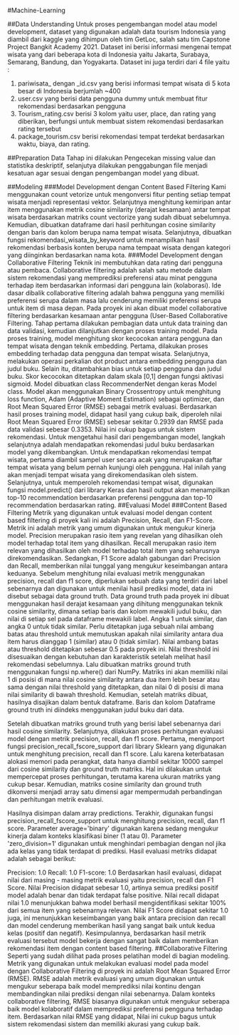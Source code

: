 #Machine-Learning

##Data Understanding
  Untuk proses pengembangan model atau model development, dataset yang digunakan adalah data tourism Indonesia yang diambil dari kaggle yang dihimpun oleh tim GetLoc, salah satu tim Capstone Project Bangkit Academy 2021. Dataset ini berisi informasi mengenai tempat wisata yang dari beberapa kota di Indonesia yaitu Jakarta, Surabaya, Semarang, Bandung, dan Yogyakarta. Dataset ini juga terdiri dari 4 file yaitu :
1. pariwisata_ dengan _id.csv yang berisi informasi tempat wisata di 5 kota besar di Indonesia berjumlah ~400
2. user.csv yang berisi data pengguna dummy untuk membuat fitur rekomendasi berdasarkan pengguna
3. Tourism_rating.csv berisi 3 kolom yaitu user, place, dan rating yang diberikan, berfungsi untuk membuat sistem rekomendasi berdasarkan rating tersebut
4. package_tourism.csv berisi rekomendasi tempat terdekat berdasarkan waktu, biaya, dan rating.

##Preparation Data
  Tahap ini dilakukan Pengecekan missing value dan statistika deskriptif, selanjutya dilakukan penggabungan file menjadi kesatuan agar sesuai dengan pengembangan model yang dibuat. 
  
##Modeling 
###Model Development dengan Content Based Filtering
  Kami menggunakan count vetorize untuk mengonversi fitur penting setiap tempat wisata menjadi representasi vektor. Selanjutnya menghitung kemiripan antar item menggunakan metrik cosine similarity (derajat kesamaan) antar tempat wisata berdasarkan matriks count vectorize yang sudah dibuat sebelumnya.  Kemudian, dibuatkan dataframe dari hasil perhitungan cosine similarity dengan baris dan kolom berupa nama tempat wisata. Selanjutnya, dibuatkan fungsi  rekomendasi_wisata_by_keyword untuk menampilkan hasil rekomendasi berbasis konten berupa nama tempaat wisata dengan kategori yang diinginkan berdasarkan nama kota.
###Model Development dengan Collaborative Filtering
  Teknik ini membutuhkan data rating dari pengguna atau pembaca. Collaborative filtering adalah salah satu metode dalam sistem rekomendasi yang memprediksi preferensi atau minat pengguna terhadap item berdasarkan informasi dari pengguna lain (kolaborasi). Ide dasar dibalik collaborative filtering adalah bahwa pengguna yang memiliki preferensi serupa dalam masa lalu cenderung memiliki preferensi serupa untuk item di masa depan. Pada proyek ini akan dibuat model collaborative filtering berdasarkan kesamaan antar pengguna (User-Based Collaborative Filtering.
  Tahap pertama dilakukan pembagian data untuk data training dan data validasi, kemudian dilanjutkan dengan proses training model. Pada proses training, model menghitung skor kecocokan antara pengguna dan tempat wisata dengan teknik embedding. Pertama, dilakukan proses embedding terhadap data pengguna dan tempat wisata. Selanjutnya, melakukan operasi perkalian dot product antara embedding pengguna dan judul buku. Selain itu, ditambahkan bias untuk setiap pengguna dan judul buku. Skor kecocokan ditetapkan dalam skala [0,1] dengan fungsi aktivasi sigmoid. Model dibuatkan class RecommenderNet dengan keras Model class. Model akan menggunakan Binary Crossentropy untuk menghitung loss function, Adam (Adaptive Moment Estimation) sebagai optimizer, dan Root Mean Squared Error (RMSE) sebagai metrik evaluasi.
  Berdasarkan hasil proses training model, didapat hasil yang cukup baik, diperoleh nilai Root Mean Squared Error (RMSE) sebesar sekitar 0.2939 dan RMSE pada data validasi sebesar 0.3353. Nilai ini cukup bagus untuk sistem rekomendasi. Untuk mengetahui hasil dari pengembangan model, langkah selanjutnya adalah mendapatkan rekomendasi judul buku berdasarkan model yang dikembangkan.
  Untuk mendapatkan rekomendasi tempat wisata, pertama diambil sampel user secara acak yang merupakan daftar tempat wisata yang belum pernah kunjungi oleh pengguna. Hal inilah yang akan menjadi tempat wisata yang direkomendasikan oleh sistem. Selanjutnya, untuk memperoleh rekomendasi tempat wisat, digunakan fungsi model.predict() dari library Keras dan hasil output akan menampilkan top-10 recommendation berdasarkan preferensi pengguna dan top-10 recommendation berdasarkan rating. 
##Evaluasi Model
###Content Based Filtering
  Metrik yang digunakan untuk evaluasi model dengan content based filtering di proyek kali ini adalah Precision, Recall, dan F1-Score. Metrik ini adalah metrik yang umum digunakan untuk mengukur kinerja model. Precision merupakan rasio item yang revelan yang dihasilkan oleh model terhadap total item yang dihasilkan. Recall merupakan rasio item relevan yang dihasilkan oleh model terhadap total item yang seharusnya direkomendasikan. Sedangkan, F1 Score adalah gabungan dari Precision dan Recall, memberikan nilai tunggal yang mengukur keseimbangan antara keduanya. Sebelum menghitung nilai evaluasi metrik menggunakan precision, recall dan f1 score, diperlukan sebuah data yang terdiri dari label sebenarnya dan digunakan untuk menilai hasil prediksi model, data ini disebut sebagai data ground truth. Data ground truth pada proyek ini dibuat menggunakan hasil derajat kesamaan yang dihitung menggunakan teknik cosine similarity, dimana setiap baris dan kolom mewakili judul buku, dan nilai di setiap sel pada dataframe mewakili label. Angka 1 untuk similar, dan angka 0 untuk tidak similar. Perlu ditetapkan juga sebuah nilai ambang batas atau threshold untuk memutuskan apakah nilai similarity antara dua item harus dianggap 1 (similar) atau 0 (tidak similar). Nilai ambang batas atau threshold ditetapkan sebesar 0.5 pada proyek ini. Nilai threshold ini disesuaikan dengan kebutuhan dan karakteristik setelah melihat hasil rekomendasi sebelumnya. Lalu dibuatkan matriks ground truth menggunakan fungsi np.where() dari NumPy. Matriks ini akan memiliki nilai 1 di posisi di mana nilai cosine similarity antara dua item lebih besar atau sama dengan nilai threshold yang ditetapkan, dan nilai 0 di posisi di mana nilai similarity di bawah threshold. Kemudian, setelah matriks dibuat, hasilnya disajikan dalam bentuk dataframe. Baris dan kolom Dataframe ground truth ini diindeks menggunakan judul buku dari data.

  Setelah dibuatkan matriks ground truth yang berisi label sebenarnya dari hasil cosine similarity. Selanjutnya, dilakukan proses perhitungan evaluasi model dengan metrik precision, recall, dan f1 score. Pertama, mengimport fungsi precision_recall_fscore_support dari library Sklearn yang digunakan untuk menghitung precision, recall dan f1 score. Lalu karena keterbatasan alokasi memori pada perangkat, data hanya diambil sekitar 10000 sampel dari cosine similarity dan ground truth matriks. Hal ini dilakukan untuk mempercepat proses perhitungan, terutama karena ukuran matriks yang cukup besar. Kemudian, matriks cosine similarity dan ground truth dikonversi menjadi array satu dimensi agar mempermudah perbandingan dan perhitungan metrik evaluasi.

Hasilnya disimpan dalam array predictions. Terakhir, digunakan fungsi precision_recall_fscore_support untuk menghitung precision, recall, dan f1 score. Parameter average='binary' digunakan karena sedang mengukur kinerja dalam konteks klasifikasi biner (1 atau 0). Parameter 'zero_division=1' digunakan untuk menghindari pembagian dengan nol jika ada kelas yang tidak terdapat di prediksi. Hasil evaluasi metriks didapat adalah sebagai berikut:

Precision: 1.0
Recall: 1.0
F1-score: 1.0
  Berdasarkan hasil evaluasi, didapat nilai dari masing - masing metrik evaluasi yaitu precision, recall dan F1 Score. Nilai Precision didapat sebesar 1.0, artinya semua prediksi positif model adalah benar dan tidak terdapat false positive. Nilai recall didapat nilai 1.0 menunjukkan bahwa model berhasil mengidentifikasi sekitar 100% dari semua item yang sebenarnya relevan. Nilai F1 Score didapat sekitar 1.0 juga, ini menunjukkan keseimbangan yang baik antara precision dan recall dan model cenderung memberikan hasil yang sangat baik untuk kedua kelas (positif dan negatif). Kesimpulannya, berdasarkan hasil metrik evaluasi tersebut model bekerja dengan sangat baik dalam memberikan rekomendasi item dengan content based filtering.
##Collaborative Filtering
  Seperti yang sudah dilihat pada proses pelatihan model di bagian modeling. Metrik yang digunakan untuk melakukan evaluasi model pada model dengan Collaborative Filtering di proyek ini adalah Root Mean Squared Error (RMSE). RMSE adalah metrik evaluasi yang umum digunakan untuk mengukur seberapa baik model memprediksi nilai kontinu dengan membandingkan nilai prediksi dengan nilai sebenarnya. Dalam konteks collaborative filtering, RMSE biasanya digunakan untuk mengukur seberapa baik model kolaboratif dalam memprediksi preferensi pengguna terhadap item.
Berdasarkan nilai RMSE yang didapat, Nilai ini cukup bagus untuk sistem rekomendasi sistem dan memiliki akurasi yang cukup baik. 
